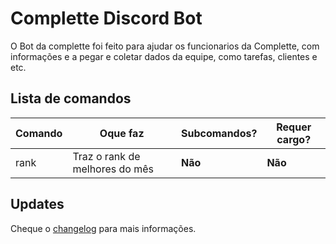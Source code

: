 
# Complette Discord Bot

O Bot da complette foi feito para ajudar os funcionarios da Complette, com informações e a pegar e coletar dados da equipe, como tarefas, clientes e etc.

## Lista de comandos


| Comando |Oque faz  | Subcomandos? |  Requer cargo?|
|--|--|--|--|
| rank | Traz o rank de melhores do mês  | **Não** | **Não** |


  
  

## Updates

Cheque o [changelog](https://github.com/lfroes/CompletteDiscordBot/blob/master/changelog.md) para mais informações.